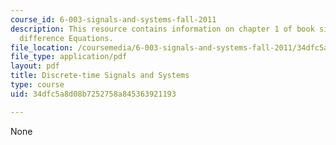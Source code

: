 ```yaml
---
course_id: 6-003-signals-and-systems-fall-2011
description: This resource contains information on chapter 1 of book signals and systems;
  difference Equations.
file_location: /coursemedia/6-003-signals-and-systems-fall-2011/34dfc5a8d08b7252758a845363921193_MIT6_003F11_chap1.pdf
file_type: application/pdf
layout: pdf
title: Discrete-time Signals and Systems
type: course
uid: 34dfc5a8d08b7252758a845363921193

---
```

None